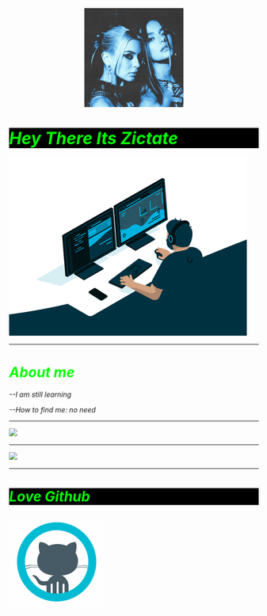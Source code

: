 <!DOCTYPE html>
<html>
  <body>
    <center><img src="ab6761610000e5ebb977dd86a06b255f54702d70.jpg"/ width="200" height=""></center>
    <h1 style="color: Lime;background-color:black;"><big><i>Hey There Its Zictate<i></big></h1>
      <img src="giphy.gif"/>
    <hr>
    <h1 style="color: Lime;background-color;black"><b><i>About me</i></b></h1>
     <p>--I am still learning</p>
     <P>--How to find me: no need</p>
    <hr>
     <div><img src="https://github-readme-stats.vercel.app/api?username=Zictate&&show_icons=true&count_private=true&theme=radical"/></div>
     <hr>
     <div><img src="https://github-readme-streak-stats.herokuapp.com/?user=Zictate&theme=radical"/></div>
    <hr>
    <h1 style="color:Lime; background-color:black;"><b><i>Love Github</i></b></h1>
     <img src="icons8-github.gif"/>
  </body>
</html>


